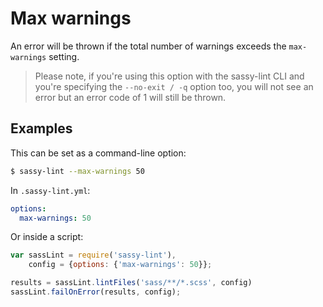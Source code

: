 # Max warnings

An error will be thrown if the total number of warnings exceeds the `max-warnings` setting.

> Please note, if you're using this option with the sassy-lint CLI and you're specifying the `--no-exit / -q` option too, you will not see an error but an error code of 1 will still be thrown.

## Examples

This can be set as a command-line option:

``` bash
$ sassy-lint --max-warnings 50
```

In `.sassy-lint.yml`:

``` yaml
options:
  max-warnings: 50
```

Or inside a script:

``` javascript
var sassLint = require('sassy-lint'),
    config = {options: {'max-warnings': 50}};

results = sassLint.lintFiles('sass/**/*.scss', config)
sassLint.failOnError(results, config);
```
